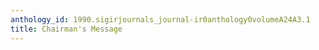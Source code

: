```yaml
---
anthology_id: 1990.sigirjournals_journal-ir0anthology0volumeA24A3.1
title: Chairman's Message
---
```

